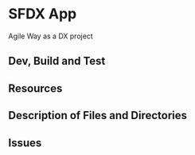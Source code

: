 # SFDX  App
Agile Way as a DX project

## Dev, Build and Test

## Resources

## Description of Files and Directories

## Issues

